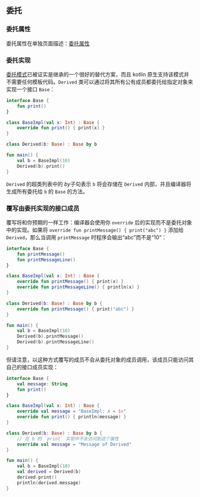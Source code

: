 ## 委托

### 委托属性

委托属性在单独页面描述：[委托属性](DelegationProperties.md) 

### 委托实现

[委托模式](https://zh.wikipedia.org/wiki/%E5%A7%94%E6%89%98%E6%A8%A1%E5%BC%8F)已被证实是继承的一个很好的替代方案，而且 kotlin 原生支持该模式并不需要任何模板代码。`Derived` 类可以通过将其所有公有成员都委托给指定对象来实现一个接口 `Base`：

```kotlin
interface Base {
    fun print()
}

class BaseImpl(val x: Int) : Base {
    override fun print() { print(x) }
}

class Derived(b: Base) : Base by b

fun main() {
    val b = BaseImpl(10)
    Derived(b).print()
}
```

`Derived` 的超类列表中的 *by*子句表示 `b` 将会存储在 `Derived` 内部，并且编译器将生成所有委托给 `b` 的 `Base` 的方法。

### 覆写由委托实现的接口成员


覆写将和你预期的一样工作：编译器会使用你 `override` 后的实现而不是委托对象中的实现。如果将 `override fun printMessage() { print("abc") }` 添加给 `Derived`，那么当调用 `printMessage` 时程序会输出“abc”而不是“10”：

```kotlin
interface Base {
    fun printMessage()
    fun printMessageLine()
}

class BaseImpl(val x: Int) : Base {
    override fun printMessage() { print(x) }
    override fun printMessageLine() { println(x) }
}

class Derived(b: Base) : Base by b {
    override fun printMessage() { print("abc") }
}

fun main() {
    val b = BaseImpl(10)
    Derived(b).printMessage()
    Derived(b).printMessageLine()
}
```

但请注意，以这种方式覆写的成员不会从委托对象的成员调用，该成员只能访问其自己的接口成员实现：

```kotlin
interface Base {
    val message: String
    fun print()
}

class BaseImpl(val x: Int) : Base {
    override val message = "BaseImpl: x = $x"
    override fun print() { println(message) }
}

class Derived(b: Base) : Base by b {
    // 在 b 的 `print` 实现中不会访问到这个属性
    override val message = "Message of Derived"
}

fun main() {
    val b = BaseImpl(10)
    val derived = Derived(b)
    derived.print()
    println(derived.message)
}
```
